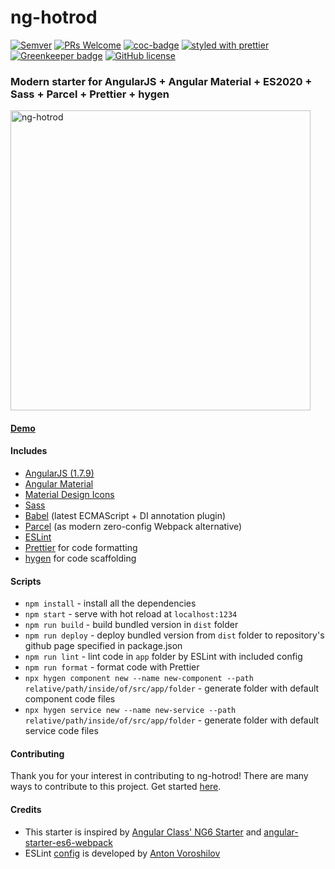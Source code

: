 # ng-hotrod

[![Semver](https://img.shields.io/github/package-json/v/fyodorio/ng-hotrod)](https://github.com/fyodorio/ng-hotrod/releases)
[![PRs Welcome](https://img.shields.io/badge/PRs-welcome-brightgreen.svg?style=flat-square)](http://makeapullrequest.com)
[![coc-badge](https://img.shields.io/badge/codeof-conduct-ff69b4.svg?style=flat-square)](https://github.com/loenko/ng-hotrod/blob/master/.github/CODE_OF_CONDUCT.md)
[![styled with prettier](https://img.shields.io/badge/styled_with-prettier-ff69b4.svg?style=flat-square)](https://github.com/prettier/prettier)
[![Greenkeeper badge](https://badges.greenkeeper.io/fyodorio/ng-hotrod.svg)](https://greenkeeper.io/)
[![GitHub license](https://img.shields.io/github/license/loenko/ng-hotrod.svg)](https://github.com/loenko/ng-hotrod/blob/master/LICENSE) 

### Modern starter for AngularJS + Angular Material + ES2020 + Sass + Parcel + Prettier + hygen

<img src="https://raw.githubusercontent.com/loenko/file-storage/master/hotrod-logo.jpg" alt="ng-hotrod" width="480px;" >

#### [Demo](https://fyodorio.github.io/ng-hotrod/)

#### Includes
* [AngularJS (1.7.9)](https://angularjs.org/)
* [Angular Material](https://material.angularjs.org/latest/)
* [Material Design Icons](https://materialdesignicons.com/)
* [Sass](https://sass-lang.com/)
* [Babel](https://babeljs.io/) (latest ECMAScript + DI annotation plugin)
* [Parcel](https://parceljs.org/) (as modern zero-config Webpack alternative)
* [ESLint](https://eslint.org/)
* [Prettier](https://prettier.io/) for code formatting
* [hygen](https://www.hygen.io/) for code scaffolding

#### Scripts
* `npm install` - install all the dependencies 
* `npm start` - serve with hot reload at `localhost:1234`
* `npm run build` - build bundled version in `dist` folder
* `npm run deploy` - deploy bundled version from `dist` folder to repository's github page specified in package.json
* `npm run lint` - lint code in `app` folder by ESLint with included config
* `npm run format` - format code with Prettier
* `npx hygen component new --name new-component --path relative/path/inside/of/src/app/folder` - generate folder with default component code files
* `npx hygen service new --name new-service --path relative/path/inside/of/src/app/folder` - generate folder with default service code files

#### Contributing
Thank you for your interest in contributing to ng-hotrod! There are many ways to contribute to this project. Get started [here](https://github.com/loenko/ng-hotrod/blob/master/.github/CONTRIBUTING.md).

#### Credits
* This starter is inspired by [Angular Class' NG6 Starter](https://github.com/gdi2290/NG6-starter) and [angular-starter-es6-webpack](https://github.com/TheLarkInn/angular-starter-es6-webpack)
* ESLint [config](https://github.com/vorant/eslint-codestyle) is developed by [Anton Voroshilov](https://github.com/vorant)
